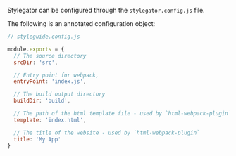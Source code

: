 Stylegator can be configured through the `stylegator.config.js` file.

The following is an annotated configuration object:

```js
// styleguide.config.js

module.exports = {
  // The source directory
  srcDir: 'src',

  // Entry point for webpack,
  entryPoint: 'index.js',

  // The build output directory
  buildDir: 'build',

  // The path of the html template file - used by `html-webpack-plugin`
  template: 'index.html',

  // The title of the website - used by `html-webpack-plugin`
  title: 'My App'
}
```
